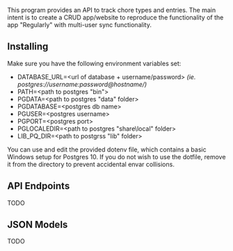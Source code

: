 This program provides an API to track chore types and entries. The main intent is to create a CRUD app/website to reproduce the functionality of the app "Regularly" with multi-user sync functionality.


Installing
---
Make sure you have the following environment variables set:
- DATABASE_URL=\<url of database + username/password\> _(ie. postgres://username:password@hostname/)_
- PATH=\<path to postgres "bin"\>
- PGDATA=\<path to postgres "data" folder\>
- PGDATABASE=\<postgres db name\>
- PGUSER=\<postgres username\>
- PGPORT=\<postgres port\>
- PGLOCALEDIR=\<path to postgres "share\local" folder\>
- LIB_PQ_DIR=\<path to postgrss "lib" folder\>

You can use and edit the provided dotenv file, which contains a basic Windows setup for Postgres 10. If you do not wish to use the dotfile, remove it from the directory to prevent accidental envar collisions.


API Endpoints
---
TODO

JSON Models
---
TODO
